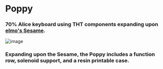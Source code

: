 # Poppy
### 70% Alice keyboard using THT components expanding upon [elmo's Sesame](https://github.com/kb-elmo/sesame).
![image](https://user-images.githubusercontent.com/68519705/221083385-95e5aae6-dc23-4963-9001-a93c030e5cd6.png)
### Expanding upon the Sesame, the Poppy includes a function row, solenoid support, and a resin printable case.
